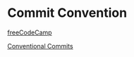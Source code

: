 # Commit Convention

[freeCodeCamp](https://www.freecodecamp.org/news/writing-good-commit-messages-a-practical-guide/)

[Conventional Commits](https://www.conventionalcommits.org/en/v1.0.0/)